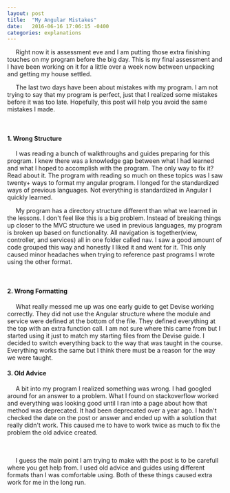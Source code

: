 ```yaml
---
layout: post
title:  "My Angular Mistakes"
date:   2016-06-16 17:06:15 -0400
categories: explanations
---
```


&nbsp;&nbsp;&nbsp;&nbsp;&nbsp;Right now it is assessment eve and I am putting those extra finishing touches on my program before the big day. This is my final assessment and I have been working on it for a little over a week now between unpacking and getting my house settled.

&nbsp;&nbsp;&nbsp;&nbsp;&nbsp;The last two days have been about mistakes with my program. I am not trying to say that my program is perfect, just that I realized some mistakes before it was too late. Hopefully, this post will help you avoid the same mistakes I made.

<br>
<h4>1. Wrong Structure</h4>
&nbsp;&nbsp;&nbsp;&nbsp;&nbsp;I was reading a bunch of walkthroughs and guides preparing for this program. I knew there was a knowledge gap between what I had learned and what I hoped to accomplish with the program. The only way to fix it? Read about it. The program with reading so much on these topics was I saw twenty+ ways to format my angular program. I longed for the standardized ways of previous languages. Not everything is standardized in Angular I quickly learned. 

&nbsp;&nbsp;&nbsp;&nbsp;&nbsp;My program has a directory structure different than what we learned in the lessons. I don't feel like this is a big problem. Instead of breaking things up closer to the MVC structure we used in previous languages, my program is broken up based on functionality. All navigation is together(view, controller, and services) all in one folder called nav. I saw a good amount of code grouped this way and honestly I liked it and went for it. This only caused minor headaches when trying to reference past programs I wrote using the other format.

<br>
<h4>2. Wrong Formatting</h4>
&nbsp;&nbsp;&nbsp;&nbsp;&nbsp;What really messed me up was one early guide to get Devise working correctly. They did not use the Angular structure where the module and service were defined at the bottom of the file. They defined everything at the top with an extra function call. I am not sure where this came from but I started using it just to match my starting files from the Devise guide. I decided to switch everything back to the way that was taught in the course. Everything works the same but I think there must be a reason for the way we were taught.

<br>
<h4>3. Old Advice</h4>
&nbsp;&nbsp;&nbsp;&nbsp;&nbsp;A bit into my program I realized something was wrong. I had googled around for an answer to a problem. What I found on stackoverflow worked and everything was looking good until I ran into a page about how that method was deprecated. It had been deprecated over a year ago. I hadn't checked the date on the post or answer and ended up with a solution that really didn't work. This caused me to have to work twice as much to fix the problem the old advice created.

<br><br>
&nbsp;&nbsp;&nbsp;&nbsp;&nbsp;I guess the main point I am trying to make with the post is to be carefull where you get help from. I used old advice and guides using different formats than I was comfortable using. Both of these things caused extra work for me in the long run.